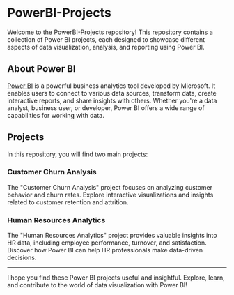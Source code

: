 # PowerBI-Projects

Welcome to the PowerBI-Projects repository! This repository contains a collection of Power BI projects, each designed to showcase different aspects of data visualization, analysis, and reporting using Power BI.

## About Power BI

[Power BI](https://powerbi.microsoft.com/) is a powerful business analytics tool developed by Microsoft. It enables users to connect to various data sources, transform data, create interactive reports, and share insights with others. Whether you're a data analyst, business user, or developer, Power BI offers a wide range of capabilities for working with data.

## Projects

In this repository, you will find two main projects:

### Customer Churn Analysis

The "Customer Churn Analysis" project focuses on analyzing customer behavior and churn rates. Explore interactive visualizations and insights related to customer retention and attrition.

### Human Resources Analytics

The "Human Resources Analytics" project provides valuable insights into HR data, including employee performance, turnover, and satisfaction. Discover how Power BI can help HR professionals make data-driven decisions.



---

I hope you find these Power BI projects useful and insightful. Explore, learn, and contribute to the world of data visualization with Power BI!
